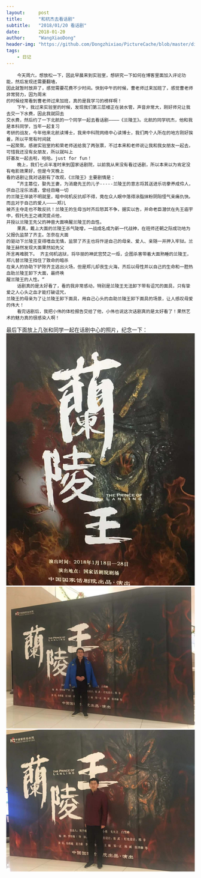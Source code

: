 ```yaml
---
layout:     post
title:      "和杭杰去看话剧"
subtitle:   "2018/01/20 看话剧"
date:       2018-01-20
author:     "WangXiaoDong"
header-img: "https://github.com/Dongzhixiao/PictureCache/blob/master/diaryPic/20180120.jpg?raw=true"
tags:
    - 日记
---
```


```
    今天周六，想放松一下，因此早晨来到实验室，想研究一下如何在博客里面加入评论功能，然后发现还需要翻墙，
因此就暂时放弃了，感觉需要花费不少时间。快到中午的时候，曹老师过来加班了，感觉曹老师非常努力，因为周末
的时候经常看到曹老师过来加班，真的是我学习的榜样啊！
    下午，我过来实验室的时候，发现我们第三层楼正在装水管，声音非常大，刚好师兄让我去交一下水费，因此我就回去
交水费，然后约了一下北航的一个同学一起去看话剧————《兰陵王》。北航的同学杭杰，他和我是本科同学，当年一起复习
考研的战友，今年他来北航读博士，我来中科院网络中心读博士，我们两个人所在的地方刚好挨着，所以平常有时间就
一起聚聚。感谢实验室的和荣老师送给我了两张票，不过本来和老师说让我和我女朋友一起去，可惜我还没有女朋友，所以就叫上
好基友一起去啦，哈哈。just for fun！
    晚上，我们七点半准时来到国家话剧院，以前我从来没有看过话剧，所以本来以为肯定没有电影效果好，但是今天晚上
看的话剧让我对话剧有了改观，《兰陵王》主要剧情是：
    ”齐主篡位，娶先王妻，为消磨先王的儿子-----兰陵王的意志将其送进乐坊豢养成伶人，供自己淫乐消遣，曾经目睹一切
的兰陵王佯装不明就里，暗中伺机反抗却不得，竟在众人眼中落得涂脂抹粉阴阳怪气亲痛仇快。 而且对于自己的爱人————郑儿
被齐主夺走也不敢反抗！兰陵王的生母当时齐后怒其不争，据实以告，并命老臣潜伏在先王庙宇中，假托先王之魂灵提点他，
并授以兰陵王先父的神兽大面唤醒兰陵王的血性。 
    果真，戴上大面的兰陵王杀气陡增，一战成名成为新一代战神，在班师还朝之际成功地为父报仇监禁了齐主。怎奈在大面
的驱动下兰陵王变得嗜血无情，监禁了齐主也将忤逆自己的母亲、爱人、亲随一并押入牢狱。兰陵王赫然发现大面果然如先父
所言再难脱下。 齐主伺机逃狱，将华丽的神武宫焚之一炬，企图杀害带着大面熟睡的兰陵王，郑儿替兰陵王挡住了致命的暗杀
在亲人的协助下铲除齐主逃出火场，但是郑儿却丧生火海，齐后以母性并以自己的生命和一腔热血助兰陵王卸下大面，最终唤
醒兰陵王的人性。“
    话剧真的是太好看了，看的我非常感动，特别是兰陵王无法卸下带有诅咒的面具，只有挚爱之人心头之血才能打破诅咒，
兰陵王的母亲为了让兰陵王卸下面具，用自己心头的血助兰陵王卸下面具的场景，让人感叹母爱的伟大！
    看完话剧后，我把小伟的体检报告交给了他，小伟也说这次话剧真的是太好看了！果然艺术的魅力真的很感染人啊！
```

最后下面放上几张和同学一起在话剧中心的照片，纪念一下：
![糟糕：图片显示失败，请通知我，非常感谢！](https://github.com/Dongzhixiao/PictureCache/blob/master/diaryPic/20180120_1.jpg?raw=true "和同学一起在话剧中心的照片")
![糟糕：图片显示失败，请通知我，非常感谢！](https://github.com/Dongzhixiao/PictureCache/blob/master/diaryPic/20180120_2.jpg?raw=true "和同学一起在话剧中心的照片")
![糟糕：图片显示失败，请通知我，非常感谢！](https://github.com/Dongzhixiao/PictureCache/blob/master/diaryPic/20180120_3.jpg?raw=true "和同学一起在话剧中心的照片")
